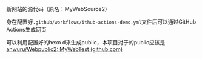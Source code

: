 新网站的源代码（原名：MyWebSource2）

身在配置好`.github/workflows/ithub-actions-demo.yml`文件后可以通过GitHub Actions生成网页

可以利用配置好的hexo d来生成public，本项目对于的public应该是[anwuru/Webpublic2: MyWebTest (github.com)](https://github.com/anwuru/Webpublic2)
